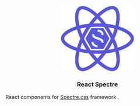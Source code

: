 <div align="center">
<img  src="https://raw.githubusercontent.com/morteza-jamali/react-spectre/master/logo.svg" width="200"/>

<h3><b>React Spectre</b></h3>
</div>

React components for [Spectre.css](https://github.com/picturepan2/spectre) framework .
